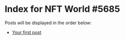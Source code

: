 # Index for NFT World #5685
Posts will be displayed in the order below:

- [Your first post](./001-first.md)

